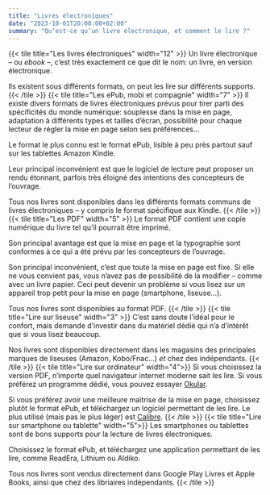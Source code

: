 ```yaml
---
title: "Livres électroniques"
date: "2023-10-01T20:00:00+02:00"
summary: "Qu’est-ce qu’un livre électronique, et comment le lire ?"
---
```


{{< tile title="Les livres électroniques" width="12" >}}
Un livre électronique – ou _ebook_ –, c’est très exactement ce que dit le nom: un livre, en version électronique.

Ils existent sous différents formats, on peut les lire sur différents supports.
{{< /tile >}}
{{< tile title="Les ePub, mobi et compagnie" width="7" >}}
Il existe divers formats de livres électroniques prévus pour tirer parti des spécificités du monde numérique:
souplesse dans la mise en page, adaptation à différents types et tailles d’écran, possibilité pour chaque lecteur de
régler la mise en page selon ses préférences…

Le format le plus connu est le format ePub, lisible à peu près partout sauf sur les tablettes Amazon Kindle.

Leur principal inconvénient est que le logiciel de lecture peut proposer un rendu étonnant, parfois très éloigné des
intentions des concepteurs de l’ouvrage.

Tous nos livres sont disponibles dans les différents formats communs de livres électroniques – y compris le format
spécifique aux Kindle.
{{< /tile >}}
{{< tile title="Les PDF" width="5" >}}
Le format PDF contient une copie numérique du livre tel qu’il pourrait être imprimé.

Son principal avantage est que la mise en page et la typographie sont conformes à ce qui a été prévu par les concepteurs
de l’ouvrage.

Son principal inconvénient, c’est que toute la mise en page est fixe. Si elle ne vous convient pas, vous n’avez pas de
possibilité de la modifier – comme avec un livre papier. Ceci peut devenir un problème si vous lisez sur un appareil
trop petit pour la mise en page (smartphone, liseuse…).

Tous nos livres sont disponibles au format PDF.
{{< /tile >}}
{{< tile title="Lire sur liseuse" width="3" >}}
C’est sans doute l’idéal pour le confort, mais demande d’investir dans du matériel dédié qui n’a d’intérêt que si vous
lisez beaucoup.

Nos livres sont disponibles directement dans les magasins des principales marques de liseuses (Amazon, Kobo/Fnac…) _et_
chez des indépendants.
{{< /tile >}}
{{< tile title="Lire sur ordinateur" width="4">}}
Si vous choisissez la version PDF, n’importe quel navigateur internet moderne sait les lire. Si vous préférez un
programme dédié, vous pouvez essayer [Okular](https://okular.kde.org/fr/download/).

Si vous préférez avoir une meilleure maitrise de la mise en page, choisissez plutôt le format ePub, et téléchargez un
logiciel permettant de les lire. Le plus utilisé (mais pas le plus léger)
est [Calibre](https://calibre-ebook.com/fr/download).
{{< /tile >}}
{{< tile title="Lire sur smartphone ou tablette" width="5">}}
Les smartphones ou tablettes sont de bons supports pour la lecture de livres électroniques.

Choisissez le format ePub, et téléchargez une application permettant de les lire, comme ReadEra, Lithium ou Aldiko.

Tous nos livres sont vendus directement dans Google Play Livres et Apple Books, ainsi que chez des libriaires
indépendants.
{{< /tile >}}
